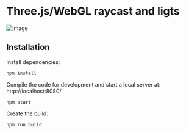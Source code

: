 # Three.js/WebGL raycast and ligts

![image](https://user-images.githubusercontent.com/58913424/175592678-38a675de-f796-45e0-b375-c79790ff5eb5.png)

## Installation

Install dependencies:

```
npm install
```

Compile the code for development and start a local server at: http://localhost:8080/

```
npm start
```

Create the build:

```
npm run build
```
